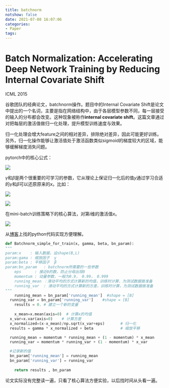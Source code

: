 ```yaml
---
title: batchnorm
notshow: false
date: 2021-07-08 16:07:06
categories:
- Paper
tags:
---
```


# Batch Normalization: Accelerating Deep Network Training by Reducing Internal Covariate Shift

ICML 2015

谷歌团队的经典论文，batchnorm操作。题目中的Internal Covariate Shift是论文中提出的一个名词，主要是指在网络结构中，由于各层模型参数不同，每一层接受的输入的分布都会改变。这种现象被称作**internal covariate shift**。这篇文章通过对把每层的激活值做归一化处理，提升模型训练速度与效果。

归一化处理会增大feature之间的相对差异，排除绝对差异，因此可能更好训练。另外，归一化操作能够让激活值处于激活函数类似sigmoid的梯度较大的区域，能够缓解梯度消失问题。

<!--more-->

pytorch中的核心公式：

![](https://lxy-blog-pics.oss-cn-beijing.aliyuncs.com/asssets/image-20210708161603064.png)

$\gamma$和$\beta$是两个很重要的可学习的参数，它从理论上保证归一化后的值$y$通过学习合适的$\gamma$和$\beta$可以还原原来的$x$。比如：

![](https://lxy-blog-pics.oss-cn-beijing.aliyuncs.com/asssets/image-20210708161844290.png)

![](https://lxy-blog-pics.oss-cn-beijing.aliyuncs.com/asssets/image-20210708161902153.png)

在mini-batch训练策略下的核心算法，对第$i$维的激活值$x$。

![](https://lxy-blog-pics.oss-cn-beijing.aliyuncs.com/asssets/image-20210708161527909.png)

从[博客](https://blog.csdn.net/qq_25737169/article/details/79048516)上找的python代码实现方便理解。

```python
def Batchnorm_simple_for_train(x, gamma, beta, bn_param):
"""
param:x    : 输入数据，设shape(B,L)
param:gama : 缩放因子  γ
param:beta : 平移因子  β
param:bn_param   : batchnorm所需要的一些参数
	eps      : 接近0的数，防止分母出现0
	momentum : 动量参数，一般为0.9， 0.99， 0.999
	running_mean ：滑动平均的方式计算新的均值，训练时计算，为测试数据做准备
	running_var  : 滑动平均的方式计算新的方差，训练时计算，为测试数据做准备
"""
	running_mean = bn_param['running_mean']  #shape = [B]
  running_var = bn_param['running_var']    #shape = [B]
	results = 0. # 建立一个新的变量
    
	x_mean=x.mean(axis=0)  # 计算x的均值
  x_var=x.var(axis=0)    # 计算方差
  x_normalized=(x-x_mean)/np.sqrt(x_var+eps)       # 归一化
  results = gamma * x_normalized + beta            # 缩放平移

  running_mean = momentum * running_mean + (1 - momentum) * x_mean
  running_var = momentum * running_var + (1 - momentum) * x_var

  #记录新的值
  bn_param['running_mean'] = running_mean
  bn_param['running_var'] = running_var 
    
	return results , bn_param
```

论文实际没有完整读一遍，只看了核心算法方便实验，以后找时间从头看一遍。
